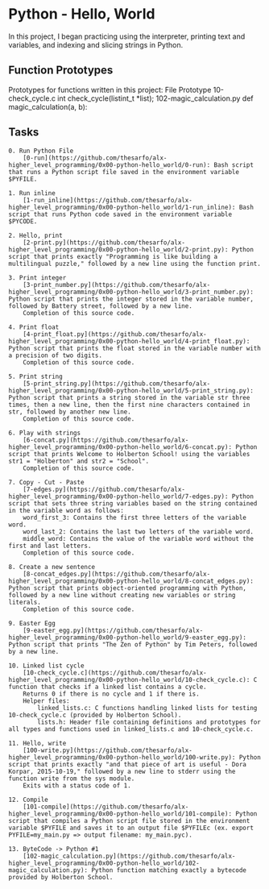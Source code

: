 # Python - Hello, World

In this project, I began practicing using the interpreter, printing text and variables, and indexing and slicing strings in Python.

## Function Prototypes

Prototypes for functions written in this project:
File 	Prototype
10-check_cycle.c 	int check_cycle(listint_t *list);
102-magic_calculation.py 	def magic_calculation(a, b):

## Tasks

    0. Run Python File
        [0-run](https://github.com/thesarfo/alx-higher_level_programming/0x00-python-hello_world/0-run): Bash script that runs a Python script file saved in the environment variable $PYFILE.

    1. Run inline
        [1-run_inline](https://github.com/thesarfo/alx-higher_level_programming/0x00-python-hello_world/1-run_inline): Bash script that runs Python code saved in the environment variable $PYCODE.

    2. Hello, print
        [2-print.py](https://github.com/thesarfo/alx-higher_level_programming/0x00-python-hello_world/2-print.py): Python script that prints exactly "Programming is like building a multilingual puzzle," followed by a new line using the function print.

    3. Print integer
        [3-print_number.py](https://github.com/thesarfo/alx-higher_level_programming/0x00-python-hello_world/3-print_number.py): Python script that prints the integer stored in the variable number, followed by Battery street, followed by a new line.
        Completion of this source code.

    4. Print float
        [4-print_float.py](https://github.com/thesarfo/alx-higher_level_programming/0x00-python-hello_world/4-print_float.py): Python script that prints the float stored in the variable number with a precision of two digits.
        Completion of this source code.

    5. Print string
        [5-print_string.py](https://github.com/thesarfo/alx-higher_level_programming/0x00-python-hello_world/5-print_string.py): Python script that prints a string stored in the variable str three times, then a new line, then the first nine characters contained in str, followed by another new line.
        Completion of this source code.

    6. Play with strings
        [6-concat.py](https://github.com/thesarfo/alx-higher_level_programming/0x00-python-hello_world/6-concat.py): Python script that prints Welcome to Holberton School! using the variables str1 = "Holberton" and str2 = "School".
        Completion of this source code.

    7. Copy - Cut - Paste
        [7-edges.py](https://github.com/thesarfo/alx-higher_level_programming/0x00-python-hello_world/7-edges.py): Python script that sets three string variables based on the string contained in the variable word as follows:
        word_first_3: Contains the first three letters of the variable word.
        word_last_2: Contains the last two letters of the variable word.
        middle_word: Contains the value of the variable word without the first and last letters.
        Completion of this source code.

    8. Create a new sentence
        [8-concat_edges.py](https://github.com/thesarfo/alx-higher_level_programming/0x00-python-hello_world/8-concat_edges.py): Python script that prints object-oriented programming with Python, followed by a new line without creating new variables or string literals.
        Completion of this source code.

    9. Easter Egg
        [9-easter_egg.py](https://github.com/thesarfo/alx-higher_level_programming/0x00-python-hello_world/9-easter_egg.py): Python script that prints "The Zen of Python" by Tim Peters, followed by a new line.

    10. Linked list cycle
        [10-check_cycle.c](https://github.com/thesarfo/alx-higher_level_programming/0x00-python-hello_world/10-check_cycle.c): C function that checks if a linked list contains a cycle.
        Returns 0 if there is no cycle and 1 if there is.
        Helper files:
            linked_lists.c: C functions handling linked lists for testing 10-check_cycle.c (provided by Holberton School).
            lists.h: Header file containing definitions and prototypes for all types and functions used in linked_lists.c and 10-check_cycle.c.

    11. Hello, write
        [100-write.py](https://github.com/thesarfo/alx-higher_level_programming/0x00-python-hello_world/100-write.py): Python script that prints exactly "and that piece of art is useful - Dora Korpar, 2015-10-19," followed by a new line to stderr using the function write from the sys module.
        Exits with a status code of 1.

    12. Compile
        [101-compile](https://github.com/thesarfo/alx-higher_level_programming/0x00-python-hello_world/101-compile): Python script that compiles a Python script file stored in the environment variable $PYFILE and saves it to an output file $PYFILEc (ex. export PYFILE=my_main.py => output filename: my_main.pyc).

    13. ByteCode -> Python #1
        [102-magic_calculation.py](https://github.com/thesarfo/alx-higher_level_programming/0x00-python-hello_world/102-magic_calculation.py): Python function matching exactly a bytecode provided by Holberton School.


